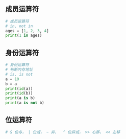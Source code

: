 ## 成员运算符

```python
# 成员运算符
# in, not in
ages = [1, 2, 3, 4]
print(1 in ages)
```

## 身份运算符

```python
# 身份运算符
# 判断内存地址
# is, is not
a = 10
b = a
print(id(a))
print(id(b))
print(a is b)
print(a is not b)
```

## 位运算符

```python
# & 位与， | 位或， ~ 非，  ^ 位异或， >> 右移， << 左移
```

